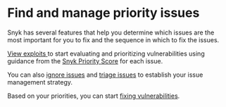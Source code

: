 # Find and manage priority issues

Snyk has several features that help you determine which issues are the most important for you to fix and the sequence in which to fix the issues.

[View exploits ](../../manage-risk/priorities-for-fixing-issues/view-exploits.md)to start evaluating and prioritizing vulnerabilities using guidance from the [Snyk Priority Score](../prioritizing-issues/priority-score.md) for each issue.

You can also [ignore issues](../../manage-risk/priorities-for-fixing-issues/ignore-issues.md) and [triage issues](../../manage-risk/priorities-for-fixing-issues/triage-for-issues.md) to establish your issue management strategy.

Based on your priorities, you can start [fixing vulnerabilities](../../scan-applications/snyk-open-source/manage-vulnerabilities/).
